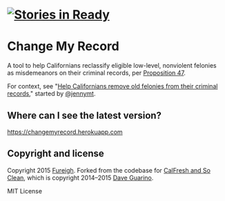 [![Stories in Ready](https://badge.waffle.io/fureigh/change-my-record.png?label=ready&title=Ready)](https://waffle.io/fureigh/change-my-record)
=======
Change My Record
===========================

A tool to help Californians reclassify eligible low-level, nonviolent felonies as misdemeanors on their criminal records, per [Proposition 47](http://myprop47.org).

For context, see "[Help Californians remove old felonies from their criminal records](https://github.com/codeforamerica/project-ideas/issues/64)," started by [@jennymt](https://github.com/jennymt).

## Where can I see the latest version?

https://changemyrecord.herokuapp.com

## Copyright and license

Copyright 2015 [Fureigh](https://github.com/fureigh). Forked from the codebase for [CalFresh and So Clean](https://github.com/codeforamerica/calfresh-and-so-clean), which is copyright 2014–2015 [Dave Guarino](https://github.com/daguar).

MIT License
